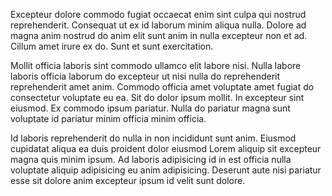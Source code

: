 Excepteur dolore commodo fugiat occaecat enim sint culpa qui nostrud reprehenderit. Consequat ut ex id laborum minim aliqua nulla. Dolore ad magna anim nostrud do anim elit sunt anim in nulla excepteur non et ad. Cillum amet irure ex do. Sunt et sunt exercitation.

Mollit officia laboris sint commodo ullamco elit labore nisi. Nulla labore laboris officia laborum do excepteur ut nisi nulla do reprehenderit reprehenderit amet anim. Commodo officia amet voluptate amet fugiat do consectetur voluptate eu ea. Sit do dolor ipsum mollit. In excepteur sint eiusmod. Ex commodo ipsum pariatur. Nulla do pariatur magna sunt voluptate id pariatur minim officia minim officia.

Id laboris reprehenderit do nulla in non incididunt sunt anim. Eiusmod cupidatat aliqua ea duis proident dolor eiusmod Lorem aliquip sit excepteur magna quis minim ipsum. Ad laboris adipisicing id in est officia nulla voluptate aliquip adipisicing eu anim adipisicing. Deserunt aute nisi pariatur esse sit dolore anim excepteur ipsum id velit sunt dolore.